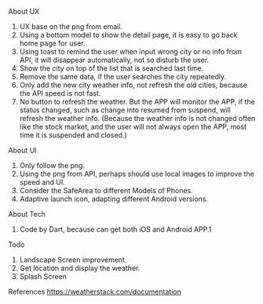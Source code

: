 About UX
 1. UX base on the png from email.
 2. Using a bottom model to show the detail page, it is easy to go back home page for user.
 3. Using toast to remind the user when input wrong city or no info from API, it will disappear automatically, not so disturb the user.
 4. Show the city on top of the list that is searched last time.
 5. Remove the same data, if the user searches the city repeatedly.
 6. Only add the new city weather info, not refresh the old cities, because the API speed is not fast.
 7. No button to refresh the weather. But the APP will monitor the APP, if the status changed, such as change into resumed from suspend, will refresh the weather info. (Because the weather info is not changed often like the stock market, and the user will not always open the APP, most time it is suspended and closed.)

 About UI
 1. Only follow the png.
 2. Using the png from API, perhaps should use local images to improve the speed and UI.
 3. Consider the SafeArea to different Models of Phones.
 4. Adaptive launch icon, adapting different Android versions.

 About Tech
 1. Code by Dart, because can get both iOS and Android APP.1


 Todo
 1. Landscape Screen improvement.
 2. Get location and display the weather.
 3. Splash Screen
 

 References
 https://weatherstack.com/documentation